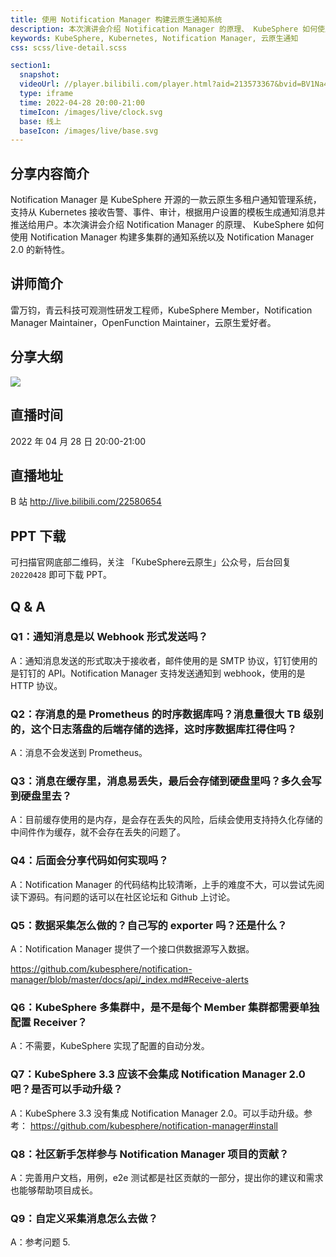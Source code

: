 ```yaml
---
title: 使用 Notification Manager 构建云原生通知系统
description: 本次演讲会介绍 Notification Manager 的原理、 KubeSphere 如何使用 Notification Manager 构建多集群的通知系统以及 Notification Manager 2.0 的新特性。
keywords: KubeSphere, Kubernetes, Notification Manager, 云原生通知
css: scss/live-detail.scss

section1:
  snapshot: 
  videoUrl: //player.bilibili.com/player.html?aid=213573367&bvid=BV1Na411e759&cid=587338629&page=1&high_quality=1
  type: iframe
  time: 2022-04-28 20:00-21:00
  timeIcon: /images/live/clock.svg
  base: 线上
  baseIcon: /images/live/base.svg
---
```

## 分享内容简介

Notification Manager 是 KubeSphere 开源的一款云原生多租户通知管理系统，支持从 Kubernetes 接收告警、事件、审计，根据用户设置的模板生成通知消息并推送给用户。本次演讲会介绍 Notification Manager 的原理、 KubeSphere 如何使用 Notification Manager 构建多集群的通知系统以及 Notification Manager 2.0 的新特性。

## 讲师简介

雷万钧，青云科技可观测性研发工程师，KubeSphere Member，Notification Manager Maintainer，OpenFunction Maintainer，云原生爱好者。

## 分享大纲

![](https://pek3b.qingstor.com/kubesphere-community/images/notification-manager-0428-live.png)

## 直播时间

2022 年 04 月 28 日 20:00-21:00

## 直播地址

B 站  http://live.bilibili.com/22580654

## PPT 下载

可扫描官网底部二维码，关注 「KubeSphere云原生」公众号，后台回复 `20220428` 即可下载 PPT。

## Q & A

### Q1：通知消息是以 Webhook 形式发送吗？

A：通知消息发送的形式取决于接收者，邮件使用的是 SMTP 协议，钉钉使用的是钉钉的 API。Notification Manager 支持发送通知到 webhook，使用的是 HTTP 协议。

### Q2：存消息的是 Prometheus 的时序数据库吗？消息量很大 TB 级别的，这个日志落盘的后端存储的选择，这时序数据库扛得住吗？

A：消息不会发送到 Prometheus。

### Q3：消息在缓存里，消息易丢失，最后会存储到硬盘里吗？多久会写到硬盘里去？

A：目前缓存使用的是内存，是会存在丢失的风险，后续会使用支持持久化存储的中间件作为缓存，就不会存在丢失的问题了。

### Q4：后面会分享代码如何实现吗？

A：Notification Manager 的代码结构比较清晰，上手的难度不大，可以尝试先阅读下源码。有问题的话可以在社区论坛和 Github 上讨论。

### Q5：数据采集怎么做的？自己写的 exporter 吗？还是什么？

A：Notification Manager 提供了一个接口供数据源写入数据。

https://github.com/kubesphere/notification-manager/blob/master/docs/api/_index.md#Receive-alerts

### Q6：KubeSphere 多集群中，是不是每个 Member 集群都需要单独配置 Receiver？

A：不需要，KubeSphere 实现了配置的自动分发。

### Q7：KubeSphere 3.3 应该不会集成 Notification Manager 2.0 吧？是否可以手动升级？

A：KubeSphere 3.3 没有集成 Notification Manager 2.0。可以手动升级。参考： 
https://github.com/kubesphere/notification-manager#install

### Q8：社区新手怎样参与 Notification Manager 项目的贡献？

A：完善用户文档，用例，e2e 测试都是社区贡献的一部分，提出你的建议和需求也能够帮助项目成长。

### Q9：自定义采集消息怎么去做？

A：参考问题 5.
